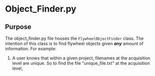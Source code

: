 # Object_Finder.py

## Purpose

The object_finder.py file houses the `FlywheelObjectFinder` class.  The intention of this
class is to find flywheel objects given ***any*** amount of information.  For example:

1. A user knows that within a given project, filenames at the acquisition level are 
unique.  So to find the file "unique_file.txt" at the acquisition level, 